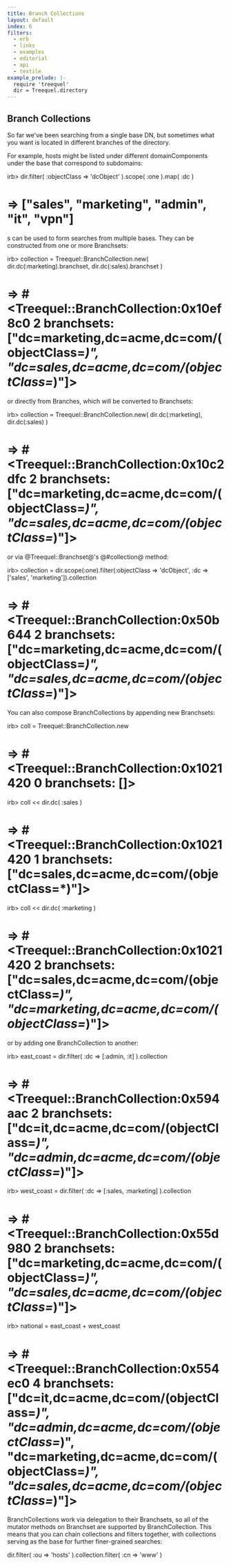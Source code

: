 ```yaml
---
title: Branch Collections
layout: default
index: 6
filters:
  - erb
  - links
  - examples
  - editorial
  - api
  - textile
example_prelude: |-
  require 'treequel'
  dir = Treequel.directory
---
```


<div id="auto-toc"></div>

## Branch Collections

So far we've been searching from a single base DN, but sometimes what you want is located in different branches of the directory.

For example, hosts might be listed under different domainComponents under the base that correspond to subdomains:

<?example { language: irb, caption: "" } ?>
irb> dir.filter( :objectClass => 'dcObject' ).scope( :one ).map( :dc )
# => ["sales", "marketing", "admin", "it", "vpn"]
<?end ?>

<?api Treequel::BranchCollection ?>s can be used to form searches from multiple bases. They can be constructed from one or more Branchsets:

<?example { language: irb, caption: "Creating a collection from explicit Branchsets" } ?>
irb> collection = Treequel::BranchCollection.new( dir.dc(:marketing).branchset, dir.dc(:sales).branchset )
# => #<Treequel::BranchCollection:0x10ef8c0 2 branchsets: ["dc=marketing,dc=acme,dc=com/(objectClass=*)", "dc=sales,dc=acme,dc=com/(objectClass=*)"]>
<?end?>

or directly from Branches, which will be converted to Branchsets:

<?example { language: irb, caption: "Creating BranchCollection based on the results of a search" } ?>
irb> collection = Treequel::BranchCollection.new( dir.dc(:marketing), dir.dc(:sales) )
# => #<Treequel::BranchCollection:0x10c2dfc 2 branchsets: ["dc=marketing,dc=acme,dc=com/(objectClass=*)", "dc=sales,dc=acme,dc=com/(objectClass=*)"]>
<?end ?>

or via @Treequel::Branchset@'s @#collection@ method:

<?example { language: irb, caption: "A more-convenient way to turn the results returned by a Branchset into a collection." } ?>
irb> collection = dir.scope(:one).filter(:objectClass => 'dcObject', :dc => ['sales', 'marketing']).collection
# => #<Treequel::BranchCollection:0x50b644 2 branchsets: ["dc=marketing,dc=acme,dc=com/(objectClass=*)", "dc=sales,dc=acme,dc=com/(objectClass=*)"]>
<?end ?>

You can also compose BranchCollections by appending new Branchsets:

<?example { language: irb, caption: "Building up a BranchCollection gradually" } ?>
irb> coll = Treequel::BranchCollection.new
# => #<Treequel::BranchCollection:0x1021420 0 branchsets: []>
irb> coll << dir.dc( :sales )
# => #<Treequel::BranchCollection:0x1021420 1 branchsets: ["dc=sales,dc=acme,dc=com/(objectClass=*)"]>
irb> coll << dir.dc( :marketing )
# => #<Treequel::BranchCollection:0x1021420 2 branchsets: ["dc=sales,dc=acme,dc=com/(objectClass=*)", "dc=marketing,dc=acme,dc=com/(objectClass=*)"]>
<?end ?>

or by adding one BranchCollection to another:

<?example { language: irb, caption: "Combining two BranchCollections into one" } ?>
irb> east_coast = dir.filter( :dc => [:admin, :it] ).collection
# => #<Treequel::BranchCollection:0x594aac 2 branchsets: ["dc=it,dc=acme,dc=com/(objectClass=*)", "dc=admin,dc=acme,dc=com/(objectClass=*)"]>
irb> west_coast = dir.filter( :dc => [:sales, :marketing] ).collection
# => #<Treequel::BranchCollection:0x55d980 2 branchsets: ["dc=marketing,dc=acme,dc=com/(objectClass=*)", "dc=sales,dc=acme,dc=com/(objectClass=*)"]>
irb> national = east_coast + west_coast
# => #<Treequel::BranchCollection:0x554ec0 4 branchsets: ["dc=it,dc=acme,dc=com/(objectClass=*)", "dc=admin,dc=acme,dc=com/(objectClass=*)", "dc=marketing,dc=acme,dc=com/(objectClass=*)", "dc=sales,dc=acme,dc=com/(objectClass=*)"]>
<?end ?>

BranchCollections work via delegation to their Branchsets, so all of the mutator methods on Branchset are supported by BranchCollection. This means that you can chain collections and filters together, with collections serving as the base for further finer-grained searches:

<?example { language: irb, caption: "Find all hosts named 'www' under all @ou=hosts@ branches" } ?>
dir.filter( :ou => 'hosts' ).collection.filter( :cn => 'www' )
<?end ?>


